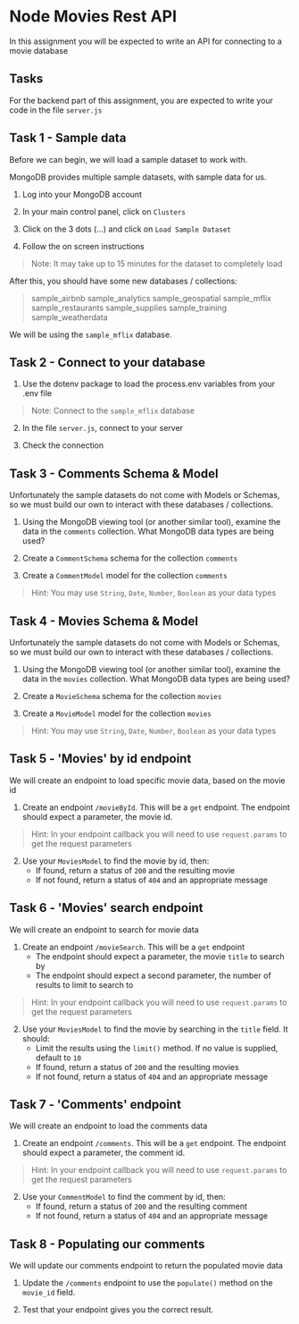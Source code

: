 # Node Movies Rest API

In this assignment you will be expected to write an API for connecting to a movie database

## Tasks

For the backend part of this assignment, you are expected to write your code in the file `server.js`

## Task 1 - Sample data

Before we can begin, we will load a sample dataset to work with.

MongoDB provides multiple sample datasets, with sample data for us.

1. Log into your MongoDB account

2. In your main control panel, click on `Clusters`

3. Click on the 3 dots (...) and click on `Load Sample Dataset`

4. Follow the on screen instructions

> Note: It may take up to 15 minutes for the dataset to completely load

After this, you should have some new databases / collections:

> sample_airbnb
> sample_analytics
> sample_geospatial
> sample_mflix
> sample_restaurants
> sample_supplies
> sample_training
> sample_weatherdata

We will be using the `sample_mflix` database.

## Task 2 - Connect to your database

1. Use the dotenv package to load the process.env variables from your .env file

> Note: Connect to the `sample_mflix` database

2. In the file `server.js`, connect to your server

3. Check the connection

## Task 3 - Comments Schema & Model

Unfortunately the sample datasets do not come with Models or Schemas, so we must build our own to interact with these databases / collections.

1. Using the MongoDB viewing tool (or another similar tool), examine the data in the `comments` collection. What MongoDB data types are being used?

2. Create a `CommentSchema` schema for the collection `comments`

3. Create a `CommentModel` model for the collection `comments`

> Hint: You may use `String`, `Date`, `Number`, `Boolean` as your data types

## Task 4 - Movies Schema & Model

Unfortunately the sample datasets do not come with Models or Schemas, so we must build our own to interact with these databases / collections.

1. Using the MongoDB viewing tool (or another similar tool), examine the data in the `movies` collection. What MongoDB data types are being used?

2. Create a `MovieSchema` schema for the collection `movies`

3. Create a `MovieModel` model for the collection `movies`

> Hint: You may use `String`, `Date`, `Number`, `Boolean` as your data types

## Task 5 - 'Movies' by id endpoint

We will create an endpoint to load specific movie data, based on the movie id

1. Create an endpoint `/movieById`. This will be a `get` endpoint. The endpoint should expect a parameter, the movie id.

> Hint: In your endpoint callback you will need to use `request.params` to get the request parameters

2. Use your `MoviesModel` to find the movie by id, then:
    - If found, return a status of `200` and the resulting movie
    - If not found, return a status of `404` and an appropriate message
    
## Task 6 - 'Movies' search endpoint

We will create an endpoint to search for movie data

1. Create an endpoint `/movieSearch`. This will be a `get` endpoint
    - The endpoint should expect a parameter, the movie `title` to search by
    - The endpoint should expect a second parameter, the number of results to limit to search to

> Hint: In your endpoint callback you will need to use `request.params` to get the request parameters

2. Use your `MoviesModel` to find the movie by searching in the `title` field. It should:
    - Limit the results using the `limit()` method. If no value is supplied, default to `10`
    - If found, return a status of `200` and the resulting movies
    - If not found, return a status of `404` and an appropriate message

## Task 7 - 'Comments' endpoint

We will create an endpoint to load the comments data

1. Create an endpoint `/comments`. This will be a `get` endpoint. The endpoint should expect a parameter, the comment id.

> Hint: In your endpoint callback you will need to use `request.params` to get the request parameters

2. Use your `CommentModel` to find the comment by id, then:
    - If found, return a status of `200` and the resulting comment
    - If not found, return a status of `404` and an appropriate message
    
## Task 8 - Populating our comments

We will update our comments endpoint to return the populated movie data

1. Update the `/comments` endpoint to use the `populate()` method on the `movie_id` field.

2. Test that your endpoint gives you the correct result.